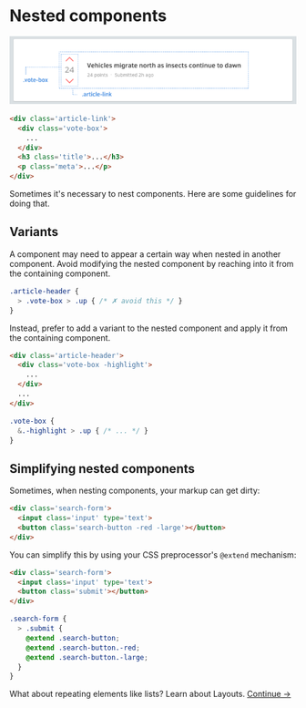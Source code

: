 # Nested components

![](https://raw.githubusercontent.com/arxpoetica/gs-css-rules/master/img/component-nesting.png)

```html
<div class='article-link'>
  <div class='vote-box'>
    ...
  </div>
  <h3 class='title'>...</h3>
  <p class='meta'>...</p>
</div>
```

Sometimes it's necessary to nest components. Here are some guidelines for doing that.

## Variants
A component may need to appear a certain way when nested in another component. Avoid modifying the nested component by reaching into it from the containing component.

```scss
.article-header {
  > .vote-box > .up { /* ✗ avoid this */ }
}
```

  Instead, prefer to add a variant to the nested component and apply it from the containing component.

```html
<div class='article-header'>
  <div class='vote-box -highlight'>
    ...
  </div>
  ...
</div>
```

```scss
.vote-box {
  &.-highlight > .up { /* ... */ }
}
```

## Simplifying nested components
Sometimes, when nesting components, your markup can get dirty:

```html
<div class='search-form'>
  <input class='input' type='text'>
  <button class='search-button -red -large'></button>
</div>
```

You can simplify this by using your CSS preprocessor's `@extend` mechanism:

```html
<div class='search-form'>
  <input class='input' type='text'>
  <button class='submit'></button>
</div>
```

```scss
.search-form {
  > .submit {
    @extend .search-button;
    @extend .search-button.-red;
    @extend .search-button.-large;
  }
}
```

What about repeating elements like lists? Learn about Layouts.
[Continue →](layouts.md)
<!-- {p:.pull-box} -->
